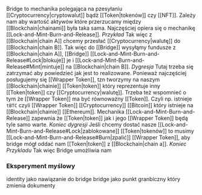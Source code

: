 Bridge to mechanika polegająca na pzesyłaniu [[Cryptocurrency|cryptowalut]] bądż [[Token|tokenów]] czy [[NFT]]. Zależy nam aby wartość aktywów które przerzucamy między [[Blockchain|chainami]] była taka sama. Najczęściej opiera się o mechanikę [[Lock-and-Mint-Burn-and-Release]]. 
*Przykład*
Tak więc z [[Blockchain|chain A]] chcemy przesłać [[Cryptocurrency|walutę]] do [[Blockchain|chain B]]. Tak więc do [[Bridge]] wysyłąmy fundusze z [[Blockchain|chain A]], [[Bridge]] [[Lock-and-Mint-Burn-and-Release#Lock|blokuje]] je i [[Lock-and-Mint-Burn-and-Release#Mint|mintuje]] na [[Blockchain|chain B]].
*Dygresja*
Tutaj trzeba się zatrzymać aby powiedzieć jak jest to realizowane. Ponieważ najczęściej posługujemy się [[Wrapper Token]], tzn tworzymy na naszym [[Blockchain|chainie]] [[Token|token]] który reprezentuje inny [[Token|token]]  czy [[Cryptocurrency|walutę]]. Trzeba też wspomnieć o tym że [[Wrapper Token]] ma być równoważny [[Token]]. Czyli np. istnieje `tBTC` czyli [[Wrapper Token]] [[Cryptocurrency]] [[Bitcoin]] który istnieje na [[Blockchain|chainie]] [[Ethereum]]. Mechanika [[Lock-and-Mint-Burn-and-Release]] zapewnia że [[Token|token]] jak i jego [[Wrapper Token]] będą tyle samo warte. 
*Koniec dygresji*
Jeśli chcemy dostać nasze [[Lock-and-Mint-Burn-and-Release#Lock|zablokowane]] [[Token|tokenów]] to musimy [[Lock-and-Mint-Burn-and-Release#Burn|zpalić]] [[Wrapper Token]], aby bridge mógł oddać nam [[Token|token]] z [[Blockchain|chain a]].
*Koniec Przykladu*
Tak więc Bridge umożliwia nam 


### Eksperyment myślowy 
identity jako nawiązanie do bridge
bridge jako punkt granbiczny który zmienia dokumenty